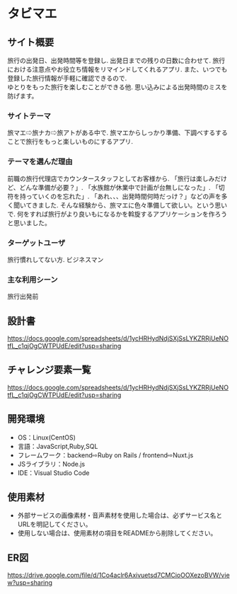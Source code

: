 # タビマエ


## サイト概要
旅行の出発日、出発時間等を登録し. 出発日までの残りの日数に合わせて. 
旅行における注意点やお役立ち情報をリマインドしてくれるアプリ. 
また、いつでも登録した旅行情報が手軽に確認できるので.  
ゆとりをもった旅行を楽しむことができる他. 
思い込みによる出発時間のミスを防げます。


### サイトテーマ
旅マエ⇨旅ナカ⇨旅アトがある中で. 
旅マエからしっかり準備、下調べするすることで旅行をもっと楽しいものにするアプリ. 
### テーマを選んだ理由
前職の旅行代理店でカウンタースタッフとしてお客様から. 
「旅行は楽しみだけど、どんな準備が必要？」. 
「水族館が休業中で計画が台無しになった」. 
「切符を持っていくのを忘れた」. 
「あれ、、、出発時間何時だっけ？」などの声を多く聞いてきました. 
そんな経験から、旅マエに色々準備して欲しい。という思いで. 
何をすれば旅行がより良いもになるかを斡旋するアプリケーションを作ろうと思いました。
### ターゲットユーザ
旅行慣れしてない方. 
ビジネスマン

### 主な利用シーン
旅行出発前

## 設計書
https://docs.google.com/spreadsheets/d/1ycHRHydNdjSXjSsLYKZRRjUeNOtfL_c1qjOgCWTPUdE/edit?usp=sharing

## チャレンジ要素一覧
https://docs.google.com/spreadsheets/d/1ycHRHydNdjSXjSsLYKZRRjUeNOtfL_c1qjOgCWTPUdE/edit?usp=sharing
## 開発環境
- OS：Linux(CentOS)
- 言語：JavaScript,Ruby,SQL
- フレームワーク：backend⇨Ruby on Rails / frontend⇨Nuxt.js
- JSライブラリ：Node.js
- IDE：Visual Studio Code

## 使用素材
- 外部サービスの画像素材・音声素材を使用した場合は、必ずサービス名とURLを明記してください。
- 使用しない場合は、使用素材の項目をREADMEから削除してください。
## ER図
https://drive.google.com/file/d/1Co4aclr6Axivuetsd7CMCioOOXezoBVW/view?usp=sharing
